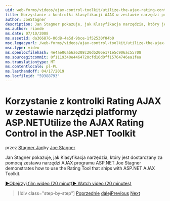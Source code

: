```yaml
---
uid: web-forms/videos/ajax-control-toolkit/utilize-the-ajax-rating-control-in-the-aspnet-toolkit
title: Korzystanie z kontrolki klasyfikacji AJAX w zestawie narzędzi programu ASP.NET | Dokumentacja firmy Microsoft
author: JoeStagner
description: Jan Stagner pokazuje, jak Klasyfikacja narzędzia, który jest dostarczany za pomocą zestawu narzędzi AJAX programu ASP.NET.
ms.author: riande
ms.date: 07/10/2008
ms.assetid: da366876-06d8-4a5d-9bce-1f52530f04b0
msc.legacyurl: /web-forms/videos/ajax-control-toolkit/utilize-the-ajax-rating-control-in-the-aspnet-toolkit
msc.type: video
ms.openlocfilehash: 4e4ae06ab6a6208c20d5206e171e5c906ac55708
ms.sourcegitcommit: 0f1119340e4464720cfd16d0ff15764746ea1fea
ms.translationtype: MT
ms.contentlocale: pl-PL
ms.lasthandoff: 04/17/2019
ms.locfileid: "59388793"
---
```

# <a name="utilize-the-ajax-rating-control-in-the-aspnet-toolkit"></a><span data-ttu-id="eeb19-103">Korzystanie z kontrolki Rating AJAX w zestawie narzędzi platformy ASP.NET</span><span class="sxs-lookup"><span data-stu-id="eeb19-103">Utilize the AJAX Rating Control in the ASP.NET Toolkit</span></span>

<span data-ttu-id="eeb19-104">przez [Stagner Jan](https://github.com/JoeStagner)</span><span class="sxs-lookup"><span data-stu-id="eeb19-104">by [Joe Stagner](https://github.com/JoeStagner)</span></span>

<span data-ttu-id="eeb19-105">Jan Stagner pokazuje, jak Klasyfikacja narzędzia, który jest dostarczany za pomocą zestawu narzędzi AJAX programu ASP.NET.</span><span class="sxs-lookup"><span data-stu-id="eeb19-105">Joe Stagner demonstrates how to use the Rating Tool that ships with ASP.NET AJAX Toolkit.</span></span>

[<span data-ttu-id="eeb19-106">&#9654;Obejrzyj film wideo (20 minut)</span><span class="sxs-lookup"><span data-stu-id="eeb19-106">&#9654; Watch video (20 minutes)</span></span>](https://channel9.msdn.com/Blogs/ASP-NET-Site-Videos/utilize-the-ajax-rating-control-in-the-aspnet-toolkit)

> [!div class="step-by-step"]
> <span data-ttu-id="eeb19-107">[Poprzednie](how-do-i-the-ajax-toolkit-reorder-control.md)
> [dalej](control-extenders.md)</span><span class="sxs-lookup"><span data-stu-id="eeb19-107">[Previous](how-do-i-the-ajax-toolkit-reorder-control.md)
[Next](control-extenders.md)</span></span>
